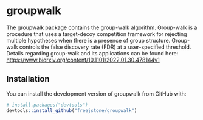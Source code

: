 
<!-- README.md is generated from README.Rmd. Please edit that file -->

# groupwalk

The groupwalk package contains the group-walk algorithm. Group-walk is a
procedure that uses a target-decoy competition framework for rejecting
multiple hypotheses when there is a presence of group structure.
Group-walk controls the false discovery rate (FDR) at a user-specified
threshold. Details regarding group-walk and its applications can be
found here:
<https://www.biorxiv.org/content/10.1101/2022.01.30.478144v1>

## Installation

You can install the development version of groupwalk from GitHub with:

``` r
# install.packages("devtools")
devtools::install_github("freejstone/groupwalk")
```
